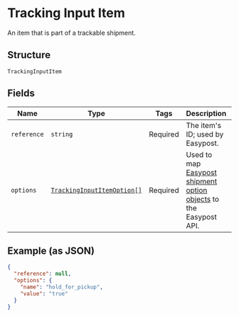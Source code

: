 
# Tracking Input Item

An item that is part of a trackable shipment.

## Structure

`TrackingInputItem`

## Fields

| Name | Type | Tags | Description | Getter | Setter |
|  --- | --- | --- | --- | --- | --- |
| `reference` | `string` | Required | The item's ID; used by Easypost. | getReference(): string | setReference(string reference): void |
| `options` | [`TrackingInputItemOption[]`](../../doc/models/tracking-input-item-option.md) | Required | Used to map [Easypost shipment option objects](../../https://www.easypost.com/docs/api#options) to the Easypost API. | getOptions(): array | setOptions(array options): void |

## Example (as JSON)

```json
{
  "reference": null,
  "options": {
    "name": "hold_for_pickup",
    "value": "true"
  }
}
```

